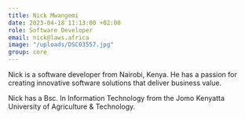 ```yaml
---
title: Nick Mwangemi
date: 2023-04-18 11:13:00 +02:00
role: Software Developer
email: nick@laws.africa
image: "/uploads/DSC03557.jpg"
group: core
---
```


Nick is a software developer from Nairobi, Kenya. He has a passion for creating innovative software solutions that deliver business value.

Nick has a Bsc. In Information Technology from the Jomo Kenyatta University of Agriculture & Technology.